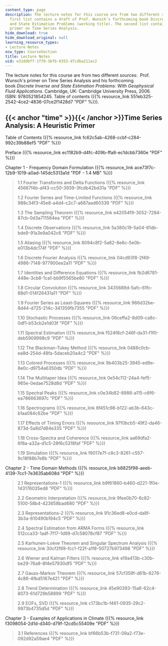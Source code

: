 ```yaml
---
content_type: page
description: The lecture notes for this course are from two different sources. The
  first list contains a draft of Prof. Wunsch's forthcoming book Discrete Inverse
  and State Estimation Problems (working title). The second list contains Prof. Wunsch's
  primer on Time Series Analysis.
hide_download: true
hide_download_original: null
learning_resource_types:
- Lecture Notes
ocw_type: CourseSection
title: Lecture Notes
uid: e31ddbff-1ff0-3bfb-0353-d7cdba211ac2
---
```


The lecture notes for this course are from two different sources:  Prof. Wunsch's primer on Time Series Analysis and his forthcoming book _Discrete Inverse and State Estimation Problems: With Geophysical Fluid Applications_. Cambridge, UK: Cambridge University Press, 2006.  ISBN: 9780521854245. Table of contents ({{% resource_link 551eb325-2542-4ce2-4836-07ce2f1428d7 "PDF" %}})_._

{{< anchor "time" >}}{{< /anchor >}}Time Series Analysis: A Heuristic Primer
----------------------------------------------------------------------------

Table of Contents ({{% resource_link fc62c5ab-4268-ccbf-c284-992c39b88ef5 "PDF" %}})

Preface ({{% resource_link ec1182b9-d4fc-409b-ffa8-ec1dcbb7360e "PDF" %}})

Chapter 1 - Frequency Domain Formulation ({{% resource_link ace73f7c-12b9-1019-a0ad-145dc5313a1d "PDF - 1.4 MB" %}})

> 1.1 Fourier Transforms and Delta Functions ({{% resource_link 45667f4b-af43-cc50-3939-3fcdb42bd31a "PDF" %}})
> 
> 1.2 Fourier Series and Time-Limited Functions ({{% resource_link 988c34f3-45e8-a4d4-c2c7-a687aad60339 "PDF" %}})
> 
> 1.3 The Sampling Theorem ({{% resource_link e42054f9-3052-7284-87cb-0d3a711564ea "PDF" %}})
> 
> 1.4 Discrete Observations ({{% resource_link 5a380c19-5a04-81db-bde9-91a3e9a042c6 "PDF" %}})
> 
> 1.5 Aliasing ({{% resource_link 8094c8f2-5a82-8e6c-5e0b-e013b4dc174f "PDF" %}})
> 
> 1.6 Discrete Fourier Analysis ({{% resource_link 04cd93f8-2f49-4986-7148-977900ee2a11 "PDF" %}})
> 
> 1.7 Identities and Difference Equations ({{% resource_link fb2d6781-448e-3cb8-1ca1-bb9f5565be80 "PDF" %}})
> 
> 1.8 Circular Convolution ({{% resource_link 3435689d-5afc-61fc-88d1-014f26431a11 "PDF" %}})
> 
> 1.9 Fourier Series as Least-Squares ({{% resource_link 966d32be-8d44-d725-214c-341359fb7355 "PDF" %}})
> 
> 1.10 Stochastic Processes ({{% resource_link 06ceffa2-8d09-ca8c-0df1-b53cb2e1d03f "PDF" %}})
> 
> 1.11 Spectral Estimation ({{% resource_link f524f8cf-246f-da31-f1f0-deb5909998c9 "PDF" %}})
> 
> 1.12 The Blackman-Tukey Method ({{% resource_link 0488c0cb-ea8d-254d-48fa-5daceb20a4c2 "PDF" %}})
> 
> 1.13 Colored Processes ({{% resource_link 9b403b25-3945-ed9e-8e0c-d9754a6350db "PDF" %}})
> 
> 1.14 The Multitaper Idea ({{% resource_link 0e54c112-24a4-fef5-965e-0edae7528d8d "PDF" %}})
> 
> 1.15 Spectral Peaks ({{% resource_link c0e34b82-8988-a115-c6f6-ea786663697c "PDF" %}})
> 
> 1.16 Spectrograms ({{% resource_link 6f451c98-b122-ab3b-643c-b1aa084c62be "PDF" %}})
> 
> 1.17 Effects of Timing Errors ({{% resource_link 97f0bcb5-49f2-da46-873d-5a8d7d84e335 "PDF" %}})
> 
> 1.18 Cross-Spectra and Coherence ({{% resource_link aa69dfa2-6f8a-a32a-d1c5-28f6c5318faf "PDF" %}})
> 
> 1.19 Simulation ({{% resource_link f9017e7f-c8c3-8261-c557-9c18f88b7e8b "PDF" %}})

Chapter 2 - Time Domain Methods ({{% resource_link b8825f98-aeeb-4139-7cc1-7e3635ab608d "PDF" %}})

> 2.1 Representations-1 ({{% resource_link b9f61860-b460-d221-1f0e-143176035ed8 "PDF" %}})
> 
> 2.2 Geometric Interpretation ({{% resource_link 9fee0b70-6c82-5100-58b4-423658bad680 "PDF" %}})
> 
> 2.3 Representations-2 ({{% resource_link 91c36ed8-e0cd-da8f-3b3a-610490b194c5 "PDF" %}})
> 
> 2.4 Spectral Estimation from ARMA Forms ({{% resource_link 512cca33-1adf-7f17-1d99-d7c58078cf87 "PDF" %}})
> 
> 2.5 Karhunen-Loève Theorem and Singular Spectrum Analysis ({{% resource_link 30cf2f69-fcc1-f22f-a1f8-50727b973498 "PDF" %}})
> 
> 2.6 Wiener and Kalman Filters ({{% resource_link e19a413b-c30b-be29-76a8-8f4e57930df5 "PDF" %}})
> 
> 2.7 Gauss-Markov Theorem ({{% resource_link 57cf359f-d61b-6276-4c86-4fbd5167e421 "PDF" %}})
> 
> 2.8 Trend Determination ({{% resource_link 45e90393-15a6-62c4-8073-61d729b58899 "PDF" %}})
> 
> 2.9 EOFs, SVD ({{% resource_link c173bc1b-f461-0935-29c2-9973b4735d5d "PDF" %}})

Chapter 3 - Examples of Applications in Climate ({{% resource_link f3098054-2d1d-d340-d79f-12cd5c55409e "PDF" %}})

> 3.1 References ({{% resource_link bf66b53b-f731-09a2-f73e-092d92a59ae4 "PDF" %}})